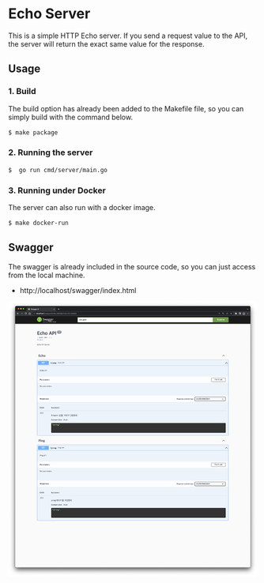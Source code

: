 # Echo Server

This is a simple HTTP Echo server. If you send a request value to the API, the server will return the exact same value for the response. 

## Usage

### 1. Build

The build option has already been added to the Makefile file, so you can simply build with the command below. 

```bash
$ make package
```

### 2. Running the server

```bash
$  go run cmd/server/main.go 
```

### 3. Running under Docker

The server can also run with a docker image.

```bash
$ make docker-run
```

## Swagger 

The swagger is already included in the source code, so you can just access from the local machine. 

-  http://localhost/swagger/index.html

![image-20230313002636195](assets/image-20230313002636195.png)


